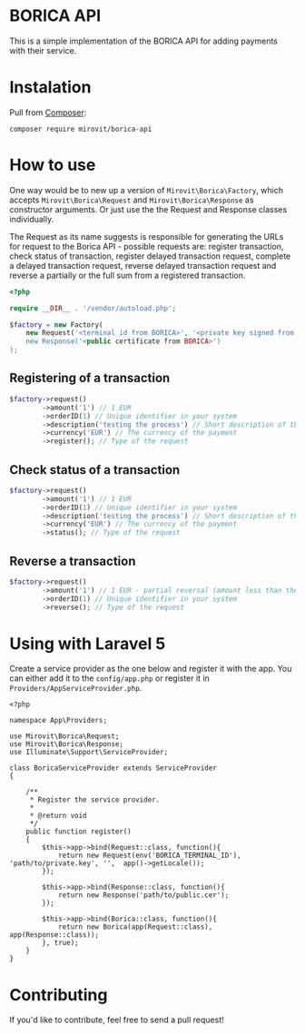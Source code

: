 # BORICA API

This is a simple implementation of the BORICA API for adding payments with their service.

# Instalation

Pull from [Composer](https://getcomposer.org/):

```
composer require mirovit/borica-api
```

# How to use

One way would be to new up a version of `Mirovit\Borica\Factory`, which accepts `Mirovit\Borica\Request` and `Mirovit\Borica\Response` as constructor arguments. Or just use the the Request and Response classes individually.

The Request as its name suggests is responsible for generating the URLs for request to the Borica API - possible requests are: register transaction, check status of transaction, register delayed transaction request, complete a delayed transaction request, reverse delayed transaction request and reverse a partially or the full sum from a registered transaction.

```php
<?php

require __DIR__ . '/vendor/autoload.php';

$factory = new Factory(
    new Request('<terminal id from BORICA>', '<private key signed from BORICA>', '<private key password (optional)>', '<language (optional - BG or EN)>', '<debug (optional, whether you're testing or accepting payments)>'),
    new Response('<public certificate from BORICA>')
);
```

## Registering of a transaction
```php
$factory->request()
        ->amount('1') // 1 EUR
        ->orderID(1) // Unique identifier in your system
        ->description('testing the process') // Short description of the purchase (up to 125 chars)
        ->currency('EUR') // The currency of the payment
        ->register(); // Type of the request
```

## Check status of a transaction
```php
$factory->request()
        ->amount('1') // 1 EUR
        ->orderID(1) // Unique identifier in your system
        ->description('testing the process') // Short description of the purchase (up to 125 chars)
        ->currency('EUR') // The currency of the payment
        ->status(); // Type of the request
```

## Reverse a transaction
```php
$factory->request()
        ->amount('1') // 1 EUR - partial reversal (amount less than the original), full reversal the original amount
        ->orderID(1) // Unique identifier in your system
        ->reverse(); // Type of the request
```

# Using with Laravel 5

Create a service provider as the one below and register it with the app.
You can either add it to the `config/app.php` or register it in `Providers/AppServiceProvider.php`.

```
<?php

namespace App\Providers;

use Mirovit\Borica\Request;
use Mirovit\Borica\Response;
use Illuminate\Support\ServiceProvider;

class BoricaServiceProvider extends ServiceProvider
{

    /**
     * Register the service provider.
     *
     * @return void
     */
    public function register()
    {
        $this->app->bind(Request::class, function(){
            return new Request(env('BORICA_TERMINAL_ID'), 'path/to/private.key', '',  app()->getLocale());
        });

        $this->app->bind(Response::class, function(){
            return new Response('path/to/public.cer');
        });

        $this->app->bind(Borica::class, function(){
            return new Borica(app(Request::class), app(Response::class));
        }, true);
    }
}
```

# Contributing

If you'd like to contribute, feel free to send a pull request!